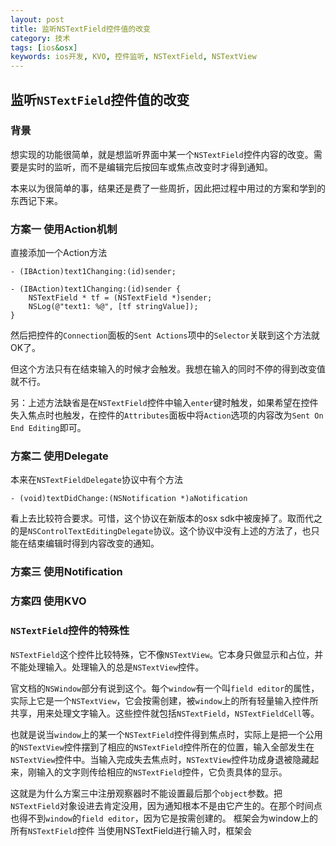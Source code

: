 ```yaml
---
layout: post
title: 监听NSTextField控件值的改变
category: 技术
tags: [ios&osx]
keywords: ios开发, KVO, 控件监听, NSTextField, NSTextView
---
```


## 监听`NSTextField`控件值的改变

### 背景

想实现的功能很简单，就是想监听界面中某一个`NSTextField`控件内容的改变。需要是实时的监听，而不是编辑完后按回车或焦点改变时才得到通知。

本来以为很简单的事，结果还是费了一些周折，因此把过程中用过的方案和学到的东西记下来。



### 方案一 使用Action机制

直接添加一个Action方法

```
- (IBAction)text1Changing:(id)sender;

- (IBAction)text1Changing:(id)sender {
    NSTextField * tf = (NSTextField *)sender;
    NSLog(@"text1: %@", [tf stringValue]);
}
```

然后把控件的`Connection`面板的`Sent Actions`项中的`Selector`关联到这个方法就OK了。

但这个方法只有在结束输入的时候才会触发。我想在输入的同时不停的得到改变值就不行。

另：上述方法缺省是在`NSTextField`控件中输入`enter`键时触发，如果希望在控件失入焦点时也触发，在控件的`Attributes`面板中将`Action`选项的内容改为`Sent On End Editing`即可。

### 方案二 使用Delegate

本来在`NSTextFieldDelegate`协议中有个方法

```
- (void)textDidChange:(NSNotification *)aNotification
```

看上去比较符合要求。可惜，这个协议在新版本的osx sdk中被废掉了。取而代之的是`NSControlTextEditingDelegate`协议。这个协议中没有上述的方法了，也只能在结束编辑时得到内容改变的通知。

### 方案三 使用Notification

### 方案四 使用KVO

### `NSTextField`控件的特殊性

`NSTextField`这个控件比较特殊，它不像`NSTextView`。它本身只做显示和占位，并不能处理输入。处理输入的总是`NSTextView`控件。

官文档的`NSWindow`部分有说到这个。每个`window`有一个叫`field editor`的属性，实际上它是一个`NSTextView`，它会按需创建，被`window`上的所有轻量输入控件所共享，用来处理文字输入。这些控件就包括`NSTextField`，`NSTextFieldCell`等。

也就是说当`window`上的某一个`NSTextField`控件得到焦点时，实际上是把一个公用的`NSTextView`控件摆到了相应的`NSTextField`控件所在的位置，输入全部发生在`NSTextView`控件中。当输入完成失去焦点时，`NSTextView`控件功成身退被隐藏起来，刚输入的文字则传给相应的`NSTextField`控件，它负责具体的显示。

这就是为什么方案三中注册观察器时不能设置最后那个`object`参数。把`NSTextField`对象设进去肯定没用，因为通知根本不是由它产生的。在那个时间点也得不到`window`的`field editor`，因为它是按需创建的。
框架会为window上的所有`NSTextField`控件
当使用NSTextField进行输入时，框架会
